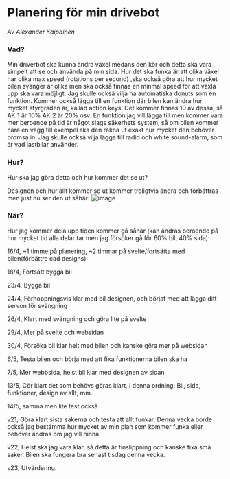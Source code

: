 # Planering för min drivebot
*Av Alexander Kaipainen*

### Vad?
Min driverbot ska kunna ändra växel medans den kör och detta ska vara simpelt att se och använda på min sida. Hur det ska funka är att olika växel har olika max speed (rotations per second)
<break line> 
,ska också göra att hur mycket bilen svänger är olika men ska också finnas en minmal speed för att växla upp ska vara möjligt. Jag skulle också vilja ha automatiska donuts som en funktion.
Kommer också lägga till en funktion där bilen kan ändra hur mycket styrgraden är, kallad action keys. Det kommer finnas 10 av dessa, så AK 1 är 10% AK 2 är 20% osv.
En funktion jag vill lägga till men kommer vara mer beroende på tid är något slags säkerhets system, så om bilen kommer nära en vägg till exempel ska den räkna ut exakt hur mycket
den behöver bromsa in. Jag skulle också vilja lägga till radio och white sound-alarm, som är vad lastbilar använder.

### Hur?
Hur ska jag göra detta och hur kommer det se ut?

Designen och hur allt kommer se ut kommer troligtvis ändra och förbättras men just nu ser den ut såhär:
![image](https://github.com/abbindustrigymnasium/driverbot-alexander/assets/142806166/55b71f40-6fbb-449b-ae5a-22edf784a4f9)


### När?
Hur jag kommer dela upp tiden kommer gå såhär (kan ändras beroende på hur mycket tid alla delar tar men jag försöker gå för 60% bil, 40% sida):

16/4, ~1 timme på planering, ~2 timmar på svelte/fortsätta med bilen(förbättre cad designs)

18/4, Fortsätt bygga bil

23/4, Bygga bil

24/4, Förhoppningsvis klar med bil designen, och börjat med att lägga ditt servon för svängning

26/4, Klart med svängning och göra lite på svelte

29/4, Mer på svelte och websidan

30/4, Försöka bli klar helt med bilen och kanske göra mer på websidan

6/5, Testa bilen och börja med att fixa funktionerna bilen ska ha

7/5, Mer webbsida, helst bli klar med designen av sidan

13/5, Gör klart det som behövs göras klart, i denna ordning: Bil, sida, funktioner, design av allt, mm.

14/5, samma men lite test också

v21, Göra klart sista sakerna och testa att allt funkar. Denna vecka borde också jag bestämma hur mycket av min plan som kommer funka eller behöver ändras om jag vill hinna

v22, Helst ska jag vara klar, så detta är finslippning och kanske fixa små saker. Bilen ska fungera bra senast tisdag denna vecka.

v23, Utvärdering.

